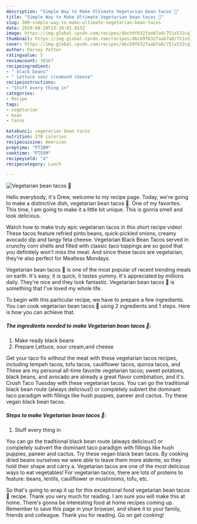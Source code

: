 ```yaml
---
description: "Simple Way to Make Ultimate Vegetarian bean tacos 🌮"
title: "Simple Way to Make Ultimate Vegetarian bean tacos 🌮"
slug: 309-simple-way-to-make-ultimate-vegetarian-bean-tacos
date: 2020-08-20T23:10:01.815Z
image: https://img-global.cpcdn.com/recipes/4bcb9f632faab7a0/751x532cq70/vegetarian-bean-tacos-🌮-recipe-main-photo.jpg
thumbnail: https://img-global.cpcdn.com/recipes/4bcb9f632faab7a0/751x532cq70/vegetarian-bean-tacos-🌮-recipe-main-photo.jpg
cover: https://img-global.cpcdn.com/recipes/4bcb9f632faab7a0/751x532cq70/vegetarian-bean-tacos-🌮-recipe-main-photo.jpg
author: Harvey Potter
ratingvalue: 5
reviewcount: 38167
recipeingredient:
- " black beans"
- " Lettuce sour creamand cheese"
recipeinstructions:
- "Stuff every thing in"
categories:
- Recipe
tags:
- vegetarian
- bean
- tacos

katakunci: vegetarian bean tacos 
nutrition: 270 calories
recipecuisine: American
preptime: "PT38M"
cooktime: "PT55M"
recipeyield: "4"
recipecategory: Lunch

---
```



![Vegetarian bean tacos 🌮](https://img-global.cpcdn.com/recipes/4bcb9f632faab7a0/751x532cq70/vegetarian-bean-tacos-🌮-recipe-main-photo.jpg)

Hello everybody, it's Drew, welcome to my recipe page. Today, we're going to make a distinctive dish, vegetarian bean tacos 🌮. One of my favorites. This time, I am going to make it a little bit unique. This is gonna smell and look delicious.

Watch how to make truly epic vegetarian tacos in this short recipe video! These tacos feature refried pinto beans, quick-pickled onions, creamy avocado dip and tangy feta cheese. Vegetarian Black Bean Tacos served in crunchy corn shells and filled with classic taco toppings are so good that you definitely won&#39;t miss the meat. And since these tacos are vegetarian, they&#39;re also perfect for Meatless Mondays.

Vegetarian bean tacos 🌮 is one of the most popular of recent trending meals on earth. It's easy, it is quick, it tastes yummy. It's appreciated by millions daily. They're nice and they look fantastic. Vegetarian bean tacos 🌮 is something that I've loved my whole life.


To begin with this particular recipe, we have to prepare a few ingredients. You can cook vegetarian bean tacos 🌮 using 2 ingredients and 1 steps. Here is how you can achieve that.

<!--inarticleads1-->

##### The ingredients needed to make Vegetarian bean tacos 🌮:

1. Make ready  black beans
1. Prepare  Lettuce, sour cream,and cheese


Get your taco fix without the meat with these vegetarian tacos recipes, including tempeh tacos, tofu tacos, cauliflower tacos, quinoa tacos, and These are my personal all-time favorite vegetarian tacos; sweet potatoes, black beans, and avocado are already a great flavor combination, and it&#39;s. Crush Taco Tuesday with these vegetarian tacos. You can go the traditional black bean route (always delicious!) or completely subvert the dominant taco paradigm with fillings like hush puppies, paneer and cactus. Try these vegan black bean tacos. 

<!--inarticleads2-->

##### Steps to make Vegetarian bean tacos 🌮:

1. Stuff every thing in


You can go the traditional black bean route (always delicious!) or completely subvert the dominant taco paradigm with fillings like hush puppies, paneer and cactus. Try these vegan black bean tacos. By cooking dried beans ourselves we were able to leave them more aldente, so they hold their shape and carry a. Vegetarian tacos are one of the most delicious ways to eat vegetables! For vegetarian tacos, there are lots of proteins to feature: beans, lentils, cauliflower or mushrooms, tofu, etc. 

So that's going to wrap it up for this exceptional food vegetarian bean tacos 🌮 recipe. Thank you very much for reading. I am sure you will make this at home. There's gonna be interesting food at home recipes coming up. Remember to save this page in your browser, and share it to your family, friends and colleague. Thank you for reading. Go on get cooking!
